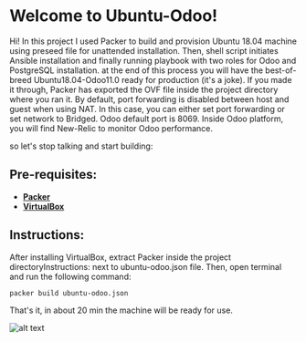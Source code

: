 # Welcome to Ubuntu-Odoo!

Hi! In this project I used Packer to build and provision Ubuntu 18.04 machine using preseed file for unattended installation. Then, shell script initiates Ansible installation and finally running playbook with two roles for Odoo and PostgreSQL installation. at the end of this process you will have the best-of-breed Ubuntu18.04-Odoo11.0 ready for production (it's a joke).
If you made it through, Packer has exported the OVF file inside the project directory where you ran it.
By default, port forwarding is disabled between host and guest when using NAT. In this case, you can either set port forwarding or set network to Bridged. Odoo default port is 8069. 
Inside Odoo platform, you will find New-Relic to monitor Odoo performance.

so let's stop talking and start building:
## Pre-requisites:

* **[Packer](https://www.packer.io/downloads.html)** 
* **[VirtualBox](https://www.virtualbox.org/wiki/Downloads)**
## Instructions:

After installing VirtualBox, extract Packer inside the project directoryInstructions: next to ubuntu-odoo.json file. Then, open terminal and run the following command:
```shell
packer build ubuntu-odoo.json
```
That's it, in about 20 min the machine will be ready for use.

![alt text](https://www.betterbuys.com/wp-content/uploads/2018/07/Odoo_modules.png "Ubuntu-Odoo")
